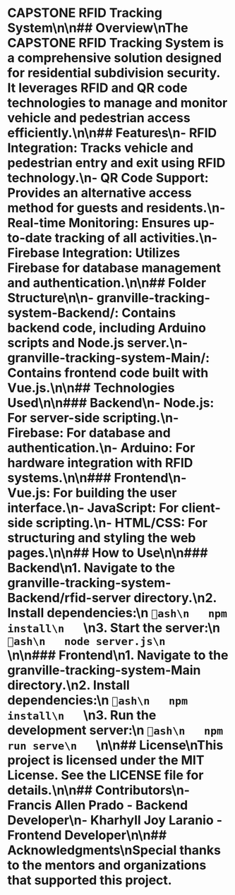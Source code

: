 # CAPSTONE RFID Tracking System\n\n## Overview\nThe CAPSTONE RFID Tracking System is a comprehensive solution designed for residential subdivision security. It leverages RFID and QR code technologies to manage and monitor vehicle and pedestrian access efficiently.\n\n## Features\n- **RFID Integration**: Tracks vehicle and pedestrian entry and exit using RFID technology.\n- **QR Code Support**: Provides an alternative access method for guests and residents.\n- **Real-time Monitoring**: Ensures up-to-date tracking of all activities.\n- **Firebase Integration**: Utilizes Firebase for database management and authentication.\n\n## Folder Structure\n\n- **granville-tracking-system-Backend/**: Contains backend code, including Arduino scripts and Node.js server.\n- **granville-tracking-system-Main/**: Contains frontend code built with Vue.js.\n\n## Technologies Used\n\n### Backend\n- **Node.js**: For server-side scripting.\n- **Firebase**: For database and authentication.\n- **Arduino**: For hardware integration with RFID systems.\n\n### Frontend\n- **Vue.js**: For building the user interface.\n- **JavaScript**: For client-side scripting.\n- **HTML/CSS**: For structuring and styling the web pages.\n\n## How to Use\n\n### Backend\n1. Navigate to the granville-tracking-system-Backend/rfid-server directory.\n2. Install dependencies:\n   `ash\n   npm install\n   `\n3. Start the server:\n   `ash\n   node server.js\n   `\n\n### Frontend\n1. Navigate to the granville-tracking-system-Main directory.\n2. Install dependencies:\n   `ash\n   npm install\n   `\n3. Run the development server:\n   `ash\n   npm run serve\n   `\n\n## License\nThis project is licensed under the MIT License. See the LICENSE file for details.\n\n## Contributors\n- **Francis Allen Prado** - Backend Developer\n- **Kharhyll Joy Laranio** - Frontend Developer\n\n## Acknowledgments\nSpecial thanks to the mentors and organizations that supported this project.

